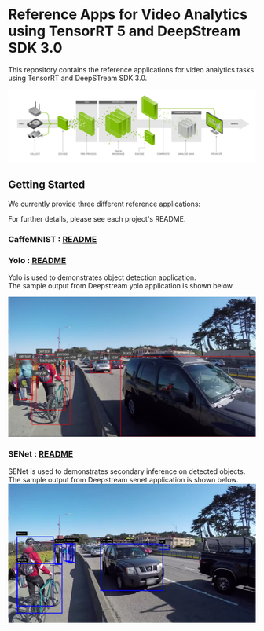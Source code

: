 
# Reference Apps for Video Analytics using TensorRT 5 and DeepStream SDK 3.0 #

This repository contains the reference applications for video analytics tasks using TensorRT and DeepSTream SDK 3.0.

  ![DS3 Workflow](.DS3-workflow.png)

## Getting Started ##
We currently provide three different reference applications:

For further details, please see each project's README.

### CaffeMNIST : [README](CaffeMNIST/README.md) ###

### Yolo : [README](yolo/README.md) ###
   Yolo is used to demonstrates object detection application.<br/>
   The sample output from Deepstream yolo application is shown below.<br/>

   ![sample output](.sample_screen.png)

### SENet : [README](senet/README.md) ###
  SENet is used to demonstrates secondary inference on detected objects.<br/>
  The sample output from Deepstream senet application is shown below.<br/>
   ![sample output](.sample_senet.png)
